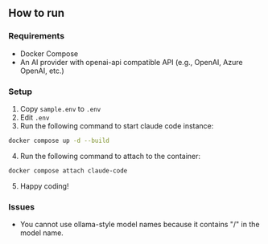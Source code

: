 ## How to run
### Requirements
- Docker Compose
- An AI provider with openai-api compatible API (e.g., OpenAI, Azure OpenAI, etc.)
### Setup
1. Copy `sample.env` to `.env`
2. Edit `.env`
3. Run the following command to start claude code instance:
```sh
docker compose up -d --build
```
4. Run the following command to attach to the container:
```sh
docker compose attach claude-code
```
5. Happy coding!
### Issues
- You cannot use ollama-style model names because it contains "/" in the model name.